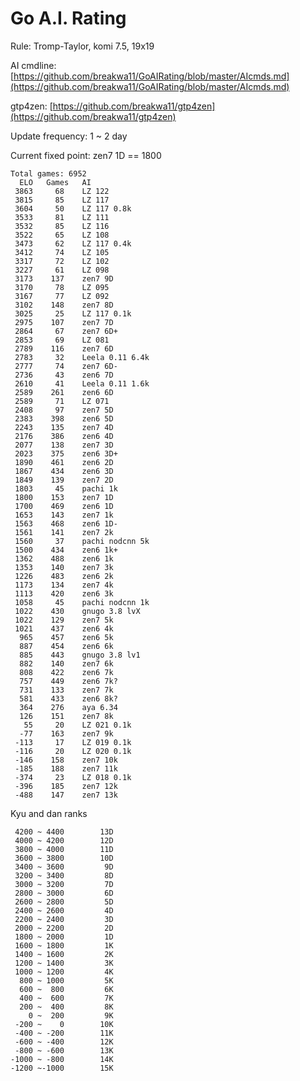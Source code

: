 # Go A.I. Rating

Rule: Tromp-Taylor, komi 7.5, 19x19

AI cmdline: [https://github.com/breakwa11/GoAIRating/blob/master/AIcmds.md](https://github.com/breakwa11/GoAIRating/blob/master/AIcmds.md)

gtp4zen: [https://github.com/breakwa11/gtp4zen](https://github.com/breakwa11/gtp4zen)

Update frequency: 1 ~ 2 day

Current fixed point: zen7 1D == 1800

    Total games: 6952
      ELO	Games	AI
     3863	  68	LZ 122
     3815	  85	LZ 117
     3604	  50	LZ 117 0.8k
     3533	  81	LZ 111
     3532	  85	LZ 116
     3522	  65	LZ 108
     3473	  62	LZ 117 0.4k
     3412	  74	LZ 105
     3317	  72	LZ 102
     3227	  61	LZ 098
     3173	 137	zen7 9D
     3170	  78	LZ 095
     3167	  77	LZ 092
     3102	 148	zen7 8D
     3025	  25	LZ 117 0.1k
     2975	 107	zen7 7D
     2864	  67	zen7 6D+
     2853	  69	LZ 081
     2789	 116	zen7 6D
     2783	  32	Leela 0.11 6.4k
     2777	  74	zen7 6D-
     2736	  43	zen6 7D
     2610	  41	Leela 0.11 1.6k
     2589	 261	zen6 6D
     2589	  71	LZ 071
     2408	  97	zen7 5D
     2383	 398	zen6 5D
     2243	 135	zen7 4D
     2176	 386	zen6 4D
     2077	 138	zen7 3D
     2023	 375	zen6 3D+
     1890	 461	zen6 2D
     1867	 434	zen6 3D
     1849	 139	zen7 2D
     1803	  45	pachi 1k
     1800	 153	zen7 1D
     1700	 469	zen6 1D
     1653	 143	zen7 1k
     1563	 468	zen6 1D-
     1561	 141	zen7 2k
     1560	  37	pachi nodcnn 5k
     1500	 434	zen6 1k+
     1362	 488	zen6 1k
     1353	 140	zen7 3k
     1226	 483	zen6 2k
     1173	 134	zen7 4k
     1113	 420	zen6 3k
     1058	  45	pachi nodcnn 1k
     1022	 430	gnugo 3.8 lvX
     1022	 129	zen7 5k
     1021	 437	zen6 4k
      965	 457	zen6 5k
      887	 454	zen6 6k
      885	 443	gnugo 3.8 lv1
      882	 140	zen7 6k
      808	 422	zen6 7k
      757	 449	zen6 7k?
      731	 133	zen7 7k
      581	 433	zen6 8k?
      364	 276	aya 6.34
      126	 151	zen7 8k
       55	  20	LZ 021 0.1k
      -77	 163	zen7 9k
     -113	  17	LZ 019 0.1k
     -116	  20	LZ 020 0.1k
     -146	 158	zen7 10k
     -185	 188	zen7 11k
     -374	  23	LZ 018 0.1k
     -396	 185	zen7 12k
     -488	 147	zen7 13k

Kyu and dan ranks

     4200 ~ 4400		13D
     4000 ~ 4200		12D
     3800 ~ 4000		11D
     3600 ~ 3800		10D
     3400 ~ 3600		 9D
     3200 ~ 3400		 8D
     3000 ~ 3200		 7D
     2800 ~ 3000		 6D
     2600 ~ 2800		 5D
     2400 ~ 2600		 4D
     2200 ~ 2400		 3D
     2000 ~ 2200		 2D
     1800 ~ 2000		 1D
     1600 ~ 1800		 1K
     1400 ~ 1600		 2K
     1200 ~ 1400		 3K
     1000 ~ 1200		 4K
      800 ~ 1000		 5K
      600 ~  800		 6K
      400 ~  600		 7K
      200 ~  400		 8K
        0 ~  200		 9K
     -200 ~    0		10K
     -400 ~ -200		11K
     -600 ~ -400		12K
     -800 ~ -600		13K
    -1000 ~ -800		14K
    -1200 ~-1000		15K
